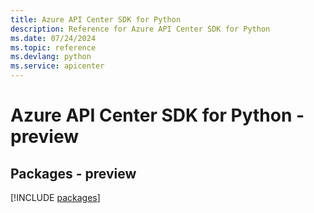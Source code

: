 ```yaml
---
title: Azure API Center SDK for Python
description: Reference for Azure API Center SDK for Python
ms.date: 07/24/2024
ms.topic: reference
ms.devlang: python
ms.service: apicenter
---
```

# Azure API Center SDK for Python - preview
## Packages - preview
[!INCLUDE [packages](api-center-index.md)]